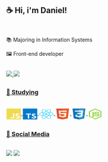 ## ☕ Hi, i'm Daniel!
<br>
<p>📚 Majoring in Information Systems</p>
<p>🖼️ Front-end developer</p>

<br>

<div style ="display: flex; flex-direction: row;">
  <a href="https://github.com/withoutspaces">
  <img height="180em" src="https://github-readme-stats.vercel.app/api/top-langs/?username=withoutspaces&layout=compact&langs_count=7&theme=radical"/>
  <img height="180em" src="https://github-readme-stats.vercel.app/api?username=withoutspaces&show_icons=true&theme=radical&count_private=true"/>
</div>
 
 ## 
 ### 🔎 Studying
  
<div style="display: inline_block"><br>
  <img align="center" alt="Rafa-React" height="30" width="40" src="https://raw.githubusercontent.com/devicons/devicon/master/icons/javascript/javascript-plain.svg">
  <img align="center" alt="Rafa-Ts" height="30" width="40" src="https://raw.githubusercontent.com/devicons/devicon/master/icons/typescript/typescript-plain.svg">
  <img align="center" alt="Rafa-Js" height="30" width="40" src="https://raw.githubusercontent.com/devicons/devicon/master/icons/react/react-original.svg">
  <img align="center" alt="Rafa-HTML" height="30" width="40" src="https://raw.githubusercontent.com/devicons/devicon/master/icons/html5/html5-original.svg">
  <img align="center" alt="Rafa-CSS" height="30" width="40" src="https://raw.githubusercontent.com/devicons/devicon/master/icons/css3/css3-original.svg">
  <img align="center" alt="Rafa-CSS" height="30" width="40" src="https://raw.githubusercontent.com/devicons/devicon/master/icons/nodejs/nodejs-original.svg">
</div>
  
  ##
  ### 📣 Social Media
  <br>
  <div>
    <a href = "mailto:d4aniel.moreira@gmail.com"><img src="https://img.shields.io/badge/-Gmail-%23333?style=for-the-badge&logo=gmail&logoColor=white" target="_blank"></a>
  <a href="https://www.linkedin.com/in/daniel-moreira-santos-829505208/" target="_blank"><img src="https://img.shields.io/badge/-LinkedIn-%230077B5?style=for-the-badge&logo=linkedin&logoColor=white" target="_blank"></a>
  </div>
